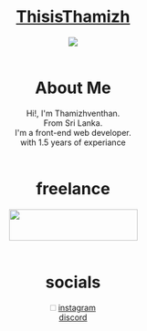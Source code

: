 <h1 align="center" text-decoration="none"><a href="https://thamizh.is-a.dev/">ThisisThamizh</a></h1>
<div align="center">
<a href="https://www.buymeacoffee.com/thisisthamizh"><img src="https://img.buymeacoffee.com/button-api/?text=Buy me a pizza&emoji=🍕&slug=thisisthamizh&button_colour=FFDD00&font_colour=000000&font_family=Comic&outline_colour=000000&coffee_colour=ffffff" /></a>
</div>

<br>

<div align="center">
  <h1 align="center">About Me</h1>
Hi!, I'm Thamizhventhan.<br>
From Sri Lanka.<br>
I'm a front-end web developer.<br>
with 1.5 years of experiance <br>
</div>

<br>

<div align="center">
  <h1 align="center">freelance</h1>
<a href="https://www.upwork.com/freelancers/~01c1d35f3a3fc1203e?viewMode=1">
  <img src="https://thamizh.is-a.dev/source/images/upwork.png" width="225px" height="55px"/>
</a>
</div>

<br>

<div align="center">
  <h1 align="center">socials</h1>
<img href="https://thamizh.is-a.dev/source/ionicons.designerpack/logo-instagram.svg" width="10px" height="10px"/>
<a href="https://instagram.com/thisis_thamizh">instagram</a> <br>
<a href="https://discord.gg/2KNQQWF7Ku">discord</a>
</div>
